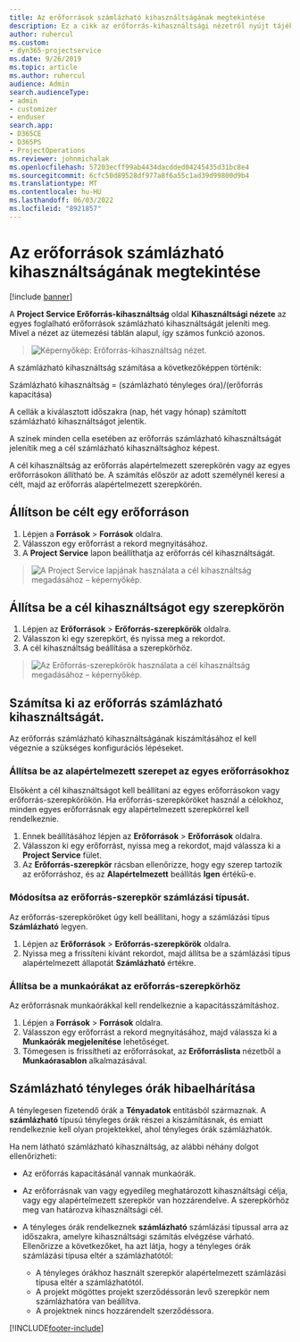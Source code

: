 ```yaml
---
title: Az erőforrások számlázható kihasználtságának megtekintése
description: Ez a cikk az erőforrás-kihasználtsági nézetről nyújt tájékoztatást.
author: ruhercul
ms.custom:
- dyn365-projectservice
ms.date: 9/26/2019
ms.topic: article
ms.author: ruhercul
audience: Admin
search.audienceType:
- admin
- customizer
- enduser
search.app:
- D365CE
- D365PS
- ProjectOperations
ms.reviewer: johnmichalak
ms.openlocfilehash: 57203ecff99ab4434dacdded04245435d31bc8e4
ms.sourcegitcommit: 6cfc50d89528df977a8f6a55c1ad39d99800d9b4
ms.translationtype: MT
ms.contentlocale: hu-HU
ms.lasthandoff: 06/03/2022
ms.locfileid: "8921857"
---
```

# <a name="view-chargeable-utilization-for-resources"></a>Az erőforrások számlázható kihasználtságának megtekintése

[!include [banner](../includes/psa-now-project-operations.md)]
 
A **Project Service Erőforrás-kihasználtság** oldal **Kihasználtsági nézete** az egyes foglalható erőforrások számlázható kihasználtságát jeleníti meg. Mivel a nézet az ütemezési táblán alapul, így számos funkció azonos.

> ![Képernyőkép: Erőforrás-kihasználtság nézet.](media/FAQ-utilization-1.png)
 

A számlázható kihasználtság számítása a következőképpen történik:

   Számlázható kihasználtság = (számlázható tényleges óra)/(erőforrás kapacitása)

A cellák a kiválasztott időszakra (nap, hét vagy hónap) számított számlázható kihasználtságot jelentik.

A színek minden cella esetében az erőforrás számlázható kihasználtságát jelenítik meg a cél számlázható kihasználtsághoz képest. 

A cél kihasználtság az erőforrás alapértelmezett szerepkörén vagy az egyes erőforrásokon állítható be. A számítás először az adott személynél keresi a célt, majd az erőforrás alapértelmezett szerepkörén.

## <a name="set-target-on-a-resource"></a>Állítson be célt egy erőforráson

1. Lépjen a **Források** \> **Források** oldalra. 
2. Válasszon egy erőforrást a rekord megnyitásához. 
3. A **Project Service** lapon beállíthatja az erőforrás cél kihasználtságát.

> ![A Project Service lapjának használata a cél kihasználtság megadásához – képernyőkép.](media/FAQ-utilization-2.png)
 
## <a name="set-target-utilization-on-a-role"></a>Állítsa be a cél kihasználtságot egy szerepkörön

1. Lépjen az **Erőforrások** \> **Erőforrás-szerepkörök** oldalra. 
2. Válasszon ki egy szerepkört, és nyissa meg a rekordot. 
3. A cél kihasználtság beállítása a szerepkörhöz.

> ![Az Erőforrás-szerepkörök használata a cél kihasználtság megadásához – képernyőkép.](media/FAQ-utilization-3.png)
 
## <a name="calculate-chargeable-utilization-for-a-resource"></a>Számítsa ki az erőforrás számlázható kihasználtságát.

Az erőforrás számlázható kihasználtságának kiszámításához el kell végeznie a szükséges konfigurációs lépéseket. 

### <a name="set-default-role-for-individual-resource"></a>Állítsa be az alapértelmezett szerepet az egyes erőforrásokhoz

Elsőként a cél kihasználtságot kell beállítani az egyes erőforrásokon vagy erőforrás-szerepkörökön. Ha erőforrás-szerepköröket használ a célokhoz, minden egyes erőforrásnak egy alapértelmezett szerepkörrel kell rendelkeznie. 

1. Ennek beállításához lépjen az **Erőforrások** \> **Erőforrások** oldalra. 
2. Válasszon ki egy erőforrást, nyissa meg a rekordot, majd válassza ki a **Project Service** fület. 
3. Az **Erőforrás-szerepkör** rácsban ellenőrizze, hogy egy szerep tartozik az erőforráshoz, és az **Alapértelmezett** beállítás **Igen** értékű-e.
 
### <a name="change-billing-type-for-resource-role"></a>Módosítsa az erőforrás-szerepkör számlázási típusát.

Az erőforrás-szerepköröket úgy kell beállítani, hogy a számlázási típus **Számlázható** legyen. 

1. Lépjen az **Erőforrások** \> **Erőforrás-szerepkörök** oldalra. 
2. Nyissa meg a frissíteni kívánt rekordot, majd állítsa be a számlázási típus alapértelmezett állapotát **Számlázható** értékre.

### <a name="set-working-hours-for-resource-role"></a>Állítsa be a munkaórákat az erőforrás-szerepkörhöz
 
Az erőforrásnak munkaórákkal kell rendelkeznie a kapacitásszámításhoz. 

1. Lépjen a **Források** \> **Források** oldalra. 
2. Válasszon egy erőforrást a rekord megnyitásához, majd válassza ki a **Munkaórák megjelenítése** lehetőséget. 
3. Tömegesen is frissítheti az erőforrásokat, az **Erőforráslista** nézetből a **Munkaórasablon** alkalmazásával.

## <a name="troubleshooting-chargeable-actual-hours"></a>Számlázható tényleges órák hibaelhárítása

A ténylegesen fizetendő órák a **Tényadatok** entitásból származnak. A **számlázható** típusú tényleges órák részei a kiszámításnak, és emiatt rendelkeznie kell olyan projektekkel, ahol tényleges órák számlázhatók.

Ha nem látható számlázható kihasználtság, az alábbi néhány dolgot ellenőrizheti:

- Az erőforrás kapacitásánál vannak munkaórák.
- Az erőforrásnak van vagy egyedileg meghatározott kihasználtsági célja, vagy egy alapértelmezett szerepkör van hozzárendelve. A szerepkörhöz meg van határozva kihasználtsági cél.
- A tényleges órák rendelkeznek **számlázható** számlázási típussal arra az időszakra, amelyre kihasználtsági számítás elvégzése várható. Ellenőrizze a következőket, ha azt látja, hogy a tényleges órák számlázási típusa eltér a számlázhatótól:

  - A tényleges órákhoz használt szerepkör alapértelmezett számlázási típusa eltér a számlázhatótól.
  - A projekt mögöttes projekt szerződéssorán levő szerepkör nem számlázhatóra van beállítva.
  - A projektnek nincs hozzárendelt szerződéssora.



[!INCLUDE[footer-include](../includes/footer-banner.md)]
